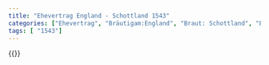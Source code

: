 ```yaml
---
title: "Ehevertrag England - Schottland 1543"
categories: ["Ehevertrag", "Bräutigam:England", "Braut: Schottland", "Eheschließung vollzogen?:Nein", "verschiedenkonfessionelle Ehe?:Ja", "Dynastie Bräutigam:Tudor", "Akteur Bräutigam:Tudor", "Akteur Braut:Stuart", "Textbezug?:nein", "Ständisch?:ja", "Ratifikation?:ja", "Sonstiges?:ja", "Bräutigam:England", "Braut: Schottland"]
tags: [ "1543"]
---
```

<!--more-->
{{<v148>}}